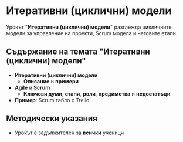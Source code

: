 # Итеративни (циклични) модели

Урокът "**Итеративни (циклични) модели**" разглежда цикличните модели за управление на проекти, Scrum модела и неговите етапи.

## Съдържание на темата "Итеративни (циклични) модели"
  - **Итеративни (циклични) модели**
    - **Описание** и **примери**
  - **Agile** и **Scrum**
    - **Ключови думи**, **етапи**, **роли**, **предимства** и **недостатъци**
  - **Пример**: Scrum табло с Trello

## Методически указания
  - Урокът е задължителен за **всички** ученици
